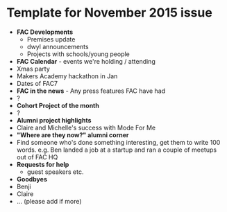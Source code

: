 # Template for November 2015 issue

* **FAC Developments**
  * Premises update
  * dwyl announcements
  * Projects with schools/young people
* **FAC Calendar** - events we're holding / attending
 * Xmas party  
 * Makers Academy hackathon in Jan
 * Dates of FAC7
* **FAC in the news** - Any press features FAC have had 
 * ?
* **Cohort Project of the month**
 * ?
* **Alumni project highlights** 
 * Claire and Michelle's success with Mode For Me
* **"Where are they now?" alumni corner**
 * Find someone who's done something interesting, get them to write 100 words. e.g. Ben landed a job at a startup and ran a couple of meetups out of FAC HQ
* **Requests for help**
  * guest speakers etc.
* **Goodbyes** 
 * Benji
 * Claire 
 * ... (please add if more)
